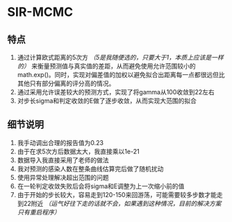 # SIR-MCMC

## 特点

1. 通过计算欧式距离的5次方 *（5是我随便选的，只要大于1，本质上应该是一样的）* 来衡量预测值与真实值的差距，从而避免使用允许范围较小的math.exp()。同时，实现对偏差值的加权以避免拟合出距离每一点都很远但比其他只有部分偏离的评分高的情况。
2. 通过采用允许误差较大的预测方式，实现了将gamma从100收敛到22左右
3. 对步长sigma和判定收敛的E做了逐步收敛，从而实现大范围的拟合

## 细节说明

1. 我手动调出合理的报告值为0.23
2. 由于在求5次方后数据太大，我直接乘以1e-21
3. 数据导入我直接采用了老师的做法
4. 我对预测的感染人数在整条曲线估算完后做了随机扰动
5. 使用异常处理解决超出范围的问题
6. 在一轮判定收敛失败后会将sigma和E调整为上一次缩小前的值
7. 由于开始的步长较大，容易走到120-150来回游荡，可能需要较多步数才能走到22附近 *（运气好往下走的话就不会，如果遇到这种情况，目前的解决方案只有重启程序）*
